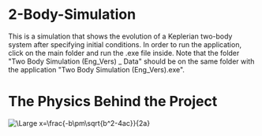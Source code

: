 # 2-Body-Simulation
This is a simulation that shows the evolution of a Keplerian two-body system after specifying initial conditions. In order to run the application, click on the main folder and run the .exe file inside. Note that the folder "Two Body Simulation (Eng_Vers) _ Data" should be on the same folder with the application "Two Body Simulation (Eng_Vers).exe".

# The Physics Behind the Project

<img src="https://latex.codecogs.com/svg.latex?\Large&space;\textbf{F} = -G \frac{Mm}{1}" title="\Large x=\frac{-b\pm\sqrt{b^2-4ac}}{2a}"/>
